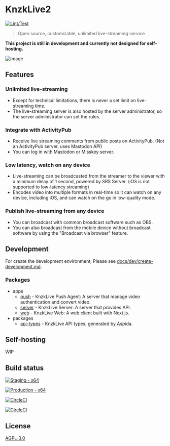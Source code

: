 # KnzkLive2

[![Lint/Test](https://github.com/nzws/knzklive2/actions/workflows/node.yml/badge.svg)](https://github.com/nzws/knzklive2/actions/workflows/node.yml)

> Open source, customizable, unlimited live-streaming service

**This project is still in development and currently not designed for self-hosting.**

![image](https://user-images.githubusercontent.com/14953122/192090145-cb30b24b-7fff-4397-9e46-7fd52c8c371a.png)

## Features

### Unlimited live-streaming

- Except for technical limitations, there is never a set limit on live-streaming time.
- The live-streaming server is also hosted by the server administrator, so the server administrator can set the rules.

### Integrate with ActivityPub

- Receive live streaming comments from public posts on ActivityPub. (Not an ActivityPub server, uses Mastodon API)
- You can log in with Mastodon or Misskey server.

### Low latency, watch on any device

- Live-streaming can be broadcasted from the streamer to the viewer with a minimum delay of 1 second, powered by SRS Server. (iOS is not supported to low-latency streaming)
- Encodes video into multiple formats in real-time so it can watch on any device, including iOS, and can watch on the go in low-quality mode.

### Publish live-streaming from any device

- You can broadcast with common broadcast software such as OBS.
- You can also broadcast from the mobile device without broadcast software by using the "Broadcast via browser" feature.

## Development

For create the development environment, Please see [docs/dev/create-development.md](./docs/dev/create-development.md).

### Packages

- apps
  - [push](./apps/push/README.md) - KnzkLive Push Agent: A server that manage video authentication and convert video.
  - [server](./apps/server/README.md) - KnzkLive Server: A server that provides API.
  - [web](./apps/web/README.md) - KnzkLive Web: A web client built with Next.js.
- packages
  - [api-types](./packages/api-types/README.md) - KnzkLive API types, generated by Aspida.

## Self-hosting

WIP

## Build status

[![Staging - x64](https://github.com/nzws/knzklive2/actions/workflows/release-stg.yml/badge.svg)](https://github.com/nzws/knzklive2/actions/workflows/release-stg.yml)

[![Production - x64](https://github.com/nzws/knzklive2/actions/workflows/release-prod.yml/badge.svg?branch=production)](https://github.com/nzws/knzklive2/actions/workflows/release-prod.yml)

[![CircleCI](https://img.shields.io/circleci/build/github/nzws/knzklive2/main?label=Release%20-%20staging%2Farm64)](https://dl.circleci.com/status-badge/redirect/gh/nzws/knzklive2/tree/main)

[![CircleCI](https://img.shields.io/circleci/build/github/nzws/knzklive2/production?label=Release%20-%20production%2Farm64)](https://dl.circleci.com/status-badge/redirect/gh/nzws/knzklive2/tree/production)

## License

[AGPL-3.0](./LICENSE)
